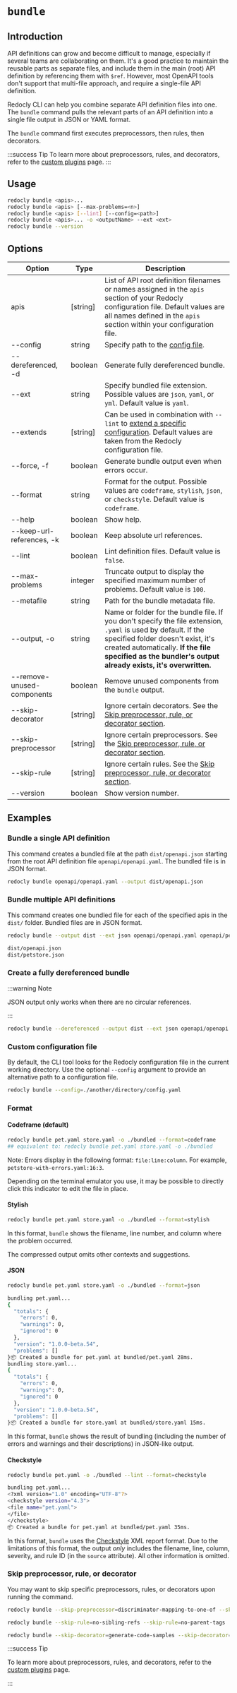 # `bundle`

## Introduction

API definitions can grow and become difficult to manage, especially if several teams are collaborating on them. It's a good practice to maintain the reusable parts as separate files, and include them in the main (root) API definition by referencing them with `$ref`. However, most OpenAPI tools don't support that multi-file approach, and require a single-file API definition.

Redocly CLI can help you combine separate API definition files into one. The `bundle` command pulls the relevant parts of an API definition into a single file output in JSON or YAML format.

The `bundle` command first executes preprocessors, then rules, then decorators.

:::success Tip
To learn more about preprocessors, rules, and decorators, refer to the [custom plugins](../resources/custom-plugins.md) page.
:::

## Usage

```bash
redocly bundle <apis>...
redocly bundle <apis> [--max-problems=<n>]
redocly bundle <apis> [--lint] [--config=<path>]
redocly bundle <apis>... -o <outputName> --ext <ext>
redocly bundle --version
```

## Options

| Option                     | Type     | Description                                                                                                                                                                                                                                                     |
| -------------------------- | -------- | --------------------------------------------------------------------------------------------------------------------------------------------------------------------------------------------------------------------------------------------------------------- |
| apis                       | [string] | List of API root definition filenames or names assigned in the `apis` section of your Redocly configuration file. Default values are all names defined in the `apis` section within your configuration file.                                                    |
| --config                   | string   | Specify path to the [config file](#custom-configuration-file).                                                                                                                                                                                                  |
| --dereferenced, -d         | boolean  | Generate fully dereferenced bundle.                                                                                                                                                                                                                             |
| --ext                      | string   | Specify bundled file extension. Possible values are `json`, `yaml`, or `yml`. Default value is `yaml`.                                                                                                                                                          |
| --extends                  | [string] | Can be used in combination with `--lint` to [extend a specific configuration](./lint.md#extend-configuration). Default values are taken from the Redocly configuration file.                                                                                    |
| --force, -f                | boolean  | Generate bundle output even when errors occur.                                                                                                                                                                                                                  |
| --format                   | string   | Format for the output. Possible values are `codeframe`, `stylish`, `json`, or `checkstyle`. Default value is `codeframe`.                                                                                                                                       |
| --help                     | boolean  | Show help.                                                                                                                                                                                                                                                      |
| --keep-url-references, -k  | boolean  | Keep absolute url references.                                                                                                                                                                                                                                   |
| --lint                     | boolean  | Lint definition files. Default value is `false`.                                                                                                                                                                                                                |
| --max-problems             | integer  | Truncate output to display the specified maximum number of problems. Default value is `100`.                                                                                                                                                                    |
| --metafile                 | string   | Path for the bundle metadata file.                                                                                                                                                                                                                              |
| --output, -o               | string   | Name or folder for the bundle file. If you don't specify the file extension, `.yaml` is used by default. If the specified folder doesn't exist, it's created automatically. **If the file specified as the bundler's output already exists, it's overwritten.** |
| --remove-unused-components | boolean  | Remove unused components from the `bundle` output.                                                                                                                                                                                                              |
| --skip-decorator           | [string] | Ignore certain decorators. See the [Skip preprocessor, rule, or decorator section](#skip-preprocessor-rule-or-decorator).                                                                                                                                       |
| --skip-preprocessor        | [string] | Ignore certain preprocessors. See the [Skip preprocessor, rule, or decorator section](#skip-preprocessor-rule-or-decorator).                                                                                                                                    |
| --skip-rule                | [string] | Ignore certain rules. See the [Skip preprocessor, rule, or decorator section](#skip-preprocessor-rule-or-decorator).                                                                                                                                            |
| --version                  | boolean  | Show version number.                                                                                                                                                                                                                                            |

## Examples

### Bundle a single API definition

This command creates a bundled file at the path `dist/openapi.json` starting from the root API definition file `openapi/openapi.yaml`. The bundled file is in JSON format.

```bash
redocly bundle openapi/openapi.yaml --output dist/openapi.json
```

### Bundle multiple API definitions

This command creates one bundled file for each of the specified apis in the `dist/` folder. Bundled files are in JSON format.

```bash Command
redocly bundle --output dist --ext json openapi/openapi.yaml openapi/petstore.yaml
```

```bash Output
dist/openapi.json
dist/petstore.json
```

### Create a fully dereferenced bundle

:::warning Note

JSON output only works when there are no circular references.

:::

```bash
redocly bundle --dereferenced --output dist --ext json openapi/openapi.yaml openapi/petstore.yaml
```

### Custom configuration file

By default, the CLI tool looks for the Redocly configuration file in the current working directory. Use the optional `--config` argument to provide an alternative path to a configuration file.

```bash
redocly bundle --config=./another/directory/config.yaml
```

### Format

#### Codeframe (default)

```bash
redocly bundle pet.yaml store.yaml -o ./bundled --format=codeframe
## equivalent to: redocly bundle pet.yaml store.yaml -o ./bundled
```

Note: Errors display in the following format: `file:line:column`. For example, `petstore-with-errors.yaml:16:3`.

Depending on the terminal emulator you use, it may be possible to directly click this indicator to edit the file in place.

#### Stylish

```bash
redocly bundle pet.yaml store.yaml -o ./bundled --format=stylish
```

In this format, `bundle` shows the filename, line number, and column where the problem occurred.

The compressed output omits other contexts and suggestions.

#### JSON

```bash Command
redocly bundle pet.yaml store.yaml -o ./bundled --format=json
```

```bash Output
bundling pet.yaml...
{
  "totals": {
    "errors": 0,
    "warnings": 0,
    "ignored": 0
  },
  "version": "1.0.0-beta.54",
  "problems": []
}📦 Created a bundle for pet.yaml at bundled/pet.yaml 28ms.
bundling store.yaml...
{
  "totals": {
    "errors": 0,
    "warnings": 0,
    "ignored": 0
  },
  "version": "1.0.0-beta.54",
  "problems": []
}📦 Created a bundle for store.yaml at bundled/store.yaml 15ms.
```

In this format, `bundle` shows the result of bundling (including the number of errors and warnings and their descriptions) in JSON-like output.

#### Checkstyle

```bash Command
redocly bundle pet.yaml -o ./bundled --lint --format=checkstyle
```

```bash Output
bundling pet.yaml...
<?xml version="1.0" encoding="UTF-8"?>
<checkstyle version="4.3">
<file name="pet.yaml">
</file>
</checkstyle>
📦 Created a bundle for pet.yaml at bundled/pet.yaml 35ms.
```

In this format, `bundle` uses the [Checkstyle](https://checkstyle.org/) XML report format.
Due to the limitations of this format, the output _only_ includes the filename, line, column, severity,
and rule ID (in the `source` attribute).
All other information is omitted.

### Skip preprocessor, rule, or decorator

You may want to skip specific preprocessors, rules, or decorators upon running the command.

```bash Skip preprocessors
redocly bundle --skip-preprocessor=discriminator-mapping-to-one-of --skip-preprocessor=another-example
```

```bash Skip rules
redocly bundle --skip-rule=no-sibling-refs --skip-rule=no-parent-tags
```

```bash Skip decorators
redocly bundle --skip-decorator=generate-code-samples --skip-decorator=remove-internal-operations
```

:::success Tip

To learn more about preprocessors, rules, and decorators, refer to the [custom plugins](../resources/custom-plugins.md) page.

:::
